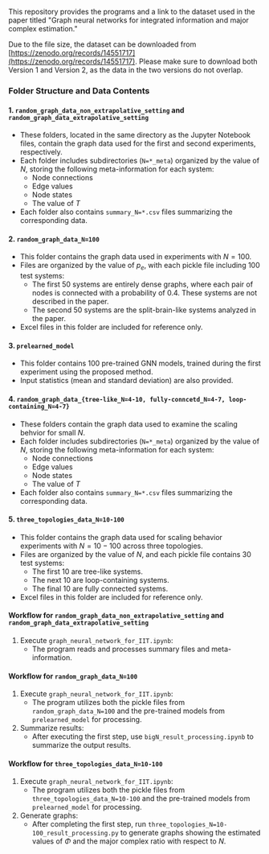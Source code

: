 This repository provides the programs and a link to the dataset used in the paper titled "Graph neural networks for integrated information and major complex estimation."

Due to the file size, the dataset can be downloaded from [https://zenodo.org/records/14551717](https://zenodo.org/records/14551717). 
Please make sure to download both Version 1 and Version 2, as the data in the two versions do not overlap.

### Folder Structure and Data Contents

#### 1. `random_graph_data_non_extrapolative_setting` and `random_graph_data_extrapolative_setting`
- These folders, located in the same directory as the Jupyter Notebook files, contain the graph data used for the first and second experiments, respectively.
- Each folder includes subdirectories (`N=*_meta`) organized by the value of $N$, storing the following meta-information for each system:
  - Node connections
  - Edge values
  - Node states
  - The value of $T$
- Each folder also contains `summary_N=*.csv` files summarizing the corresponding data.

#### 2. `random_graph_data_N=100`
- This folder contains the graph data used in experiments with $N=100$.
- Files are organized by the value of $p_e$, with each pickle file including 100 test systems:
  - The first 50 systems are entirely dense graphs, where each pair of nodes is connected with a probability of 0.4. These systems are not described in the paper.
  - The second 50 systems are the split-brain-like systems analyzed in the paper.
- Excel files in this folder are included for reference only.

#### 3. `prelearned_model`
- This folder contains 100 pre-trained GNN models, trained during the first experiment using the proposed method.
- Input statistics (mean and standard deviation) are also provided.

#### 4. `random_graph_data_{tree-like_N=4-10, fully-conncetd_N=4-7, loop-containing_N=4-7}`
- These folders contain the graph data used to examine the scaling behvior for small $N$.
- Each folder includes subdirectories (`N=*_meta`) organized by the value of $N$, storing the following meta-information for each system:
  - Node connections
  - Edge values
  - Node states
  - The value of $T$
- Each folder also contains `summary_N=*.csv` files summarizing the corresponding data.

#### 5. `three_topologies_data_N=10-100`
- This folder contains the graph data used for scaling behavior experiments with $N=10-100$ across three topologies.
- Files are organized by the value of $N$, and each pickle file contains 30 test systems:
  - The first 10 are tree-like systems.
  - The next 10 are loop-containing systems.
  - The final 10 are fully connected systems.
- Excel files in this folder are included for reference only.

  
#### Workflow for `random_graph_data_non_extrapolative_setting` and `random_graph_data_extrapolative_setting`
1. Execute `graph_neural_network_for_IIT.ipynb`:
   - The program reads and processes summary files and meta-information.
     
#### Workflow for `random_graph_data_N=100`
1. Execute `graph_neural_network_for_IIT.ipynb`:
   - The program utilizes both the pickle files from `random_graph_data_N=100` and the pre-trained models from `prelearned_model` for processing.
2. Summarize results:
   - After executing the first step, use `bigN_result_processing.ipynb` to summarize the output results.
  
#### Workflow for `three_topologies_data_N=10-100`
1. Execute `graph_neural_network_for_IIT.ipynb`:
   - The program utilizes both the pickle files from `three_topologies_data_N=10-100` and the pre-trained models from `prelearned_model` for processing.
2. Generate graphs:
   - After completing the first step, run `three_topologies_N=10-100_result_processing.py` to generate graphs showing the estimated values of $\Phi$ and the major complex ratio with respect to $N$.
